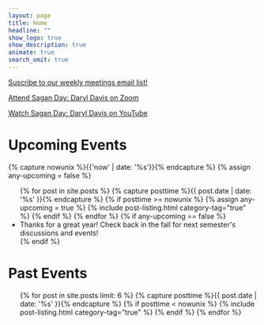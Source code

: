```yaml
---
layout: page
title: Home
headline: ""
show_logo: true
show_description: true
animate: true
search_omit: true
---
```

<div class='center-btns'>
<a href="http://eepurl.com/D695H" class="btn">Suscribe to our weekly meetings email list!</a>

<a href="https://www.google.com/url?q=https://cmu.zoom.us/j/97801944405?pwd%3DMVFMZS9jN3Z6a1ZTbEpwcDhOSks4dz09&sa=D&source=calendar&usd=2&usg=AOvVaw0yhT8lNKKtg_gfSZvnzLw5">Attend Sagan Day: Daryl Davis on Zoom</a>

<a href="https://youtu.be/6PD8H-gjkcQ"> Watch Sagan Day: Daryl Davis on YouTube</a>
</div>

<h1 class="entry-title">Upcoming Events</h1>

{% capture nowunix %}{{'now' | date: '%s'}}{% endcapture %}
{% assign any-upcoming = false %}
<ul class="post-list">
  {% for post in site.posts %}
    {% capture posttime %}{{ post.date | date: '%s' }}{% endcapture %}
    {% if posttime >= nowunix %}
      {% assign any-upcoming = true %}
      {% include post-listing.html category-tag="true" %}
    {% endif %}
  {% endfor %}
  {% if any-upcoming == false %}
  <li><article>
    <div class="entry-header">
      <div class="title">
Thanks for a great year! Check back in the fall for next semester's discussions and events! 
<!--- Check back on Monday for Wednesday's discussion topic! --->
      </div>
    </div>
  </article>
  </li>
  {% endif %}
</ul>

<h1 class="entry-title">Past Events</h1>

<ul class="post-list">
  {% for post in site.posts limit: 6 %}
    {% capture posttime %}{{ post.date | date: '%s' }}{% endcapture %}
    {% if posttime < nowunix %}
      {% include post-listing.html category-tag="true" %}
    {% endif %}
  {% endfor %}
</ul>
